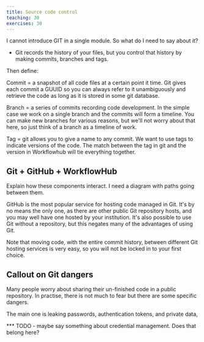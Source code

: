 ```yaml
---
title: Source code control
teaching: 30
exercises: 30
---
```


I cannot introduce GIT in a single module. So what do I need to say about it?

- Git records the history of your files, but you control that history by making commits, branches
  and tags.

Then define:

Commit = a snapshot of all code files at a certain point it time. Git gives each commit a GUUID so
you can always refer to it unambiguously and retrieve the code as long as it is stored in some
git database.

Branch = a series of commits recording code development. In the simple case we work on a single
branch and the commits will form a timeline. You can make new branches for various reasons, but
we'll not worry about that here, so just think of a branch as a timeline of work.

Tag = git allows you to give a name to any commit. We want to use tags to indicate versions of the
code. The match between the tag in git and the version in Workflowhub will tie everything together.

## Git + GitHub + WorkflowHub

Explain how these components interact. I need a diagram with paths going between them.

GitHub is the most popular service for hosting code managed in Git. It's by no means the only one,
as there are other public Git repository hosts, and you may well have one hosted by your
institution. It's also possible to use Git without a repository, but this negates many of the
advantages of using Git.

Note that moving code, with the entire commit history, between different Git hosting services is
very easy, so you will not be locked in to your first choice.

## Callout on Git dangers

Many people worry about sharing their un-finished code in a public repository. In practise, there
is not much to fear but there are some specific dangers.

The main one is leaking passwords, authentication tokens, and private data,

*** TODO - maybe say something about credential management. Does that belong here?

